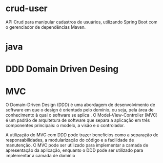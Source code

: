 # crud-user

API Crud para manipular cadastros de usuários, utilizando Spring Boot com o gerenciador de dependências Maven.

# java

# DDD Domain Driven Desing

# MVC

O Domain-Driven Design (DDD) é uma abordagem de desenvolvimento de software
em que o design é orientado pelo domínio, ou seja, pela área de conhecimento à qual o software se aplica . O
Model-View-Controller (MVC) é um padrão de arquitetura de software que separa a aplicação em três componentes
principais: o modelo, a visão e o controlador.

A utilização do MVC com DDD pode trazer benefícios como a separação de responsabilidades, a modularização do código e a
facilidade de manutenção. O MVC pode ser utilizado para implementar a camada de apresentação da aplicação, enquanto o
DDD pode ser utilizado para implementar a camada de domínio